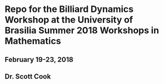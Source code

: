 # Repo for the Billiard Dynamics Workshop at the University of Brasilia Summer 2018 Workshops in Mathematics
## February 19-23, 2018
## Dr. Scott Cook
